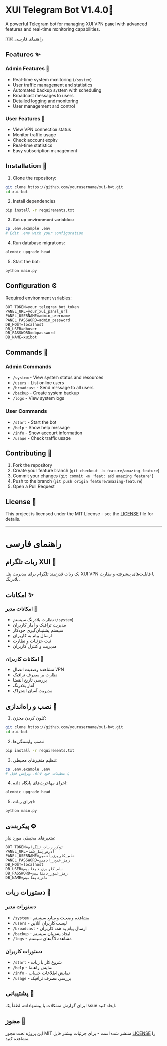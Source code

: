 # XUI Telegram Bot V1.4.0🤖

A powerful Telegram bot for managing XUI VPN panel with advanced features and real-time monitoring capabilities.

[🇮🇷 راهنمای فارسی](#راهنمای-فارسی)

## Features ✨

### Admin Features 👑
- Real-time system monitoring (`/system`)
- User traffic management and statistics
- Automated backup system with scheduling
- Broadcast messages to users
- Detailed logging and monitoring
- User management and control

### User Features 👤
- View VPN connection status
- Monitor traffic usage
- Check account expiry
- Real-time statistics
- Easy subscription management

## Installation 🚀

1. Clone the repository:
```bash
git clone https://github.com/yourusername/xui-bot.git
cd xui-bot
```

2. Install dependencies:
```bash
pip install -r requirements.txt
```

3. Set up environment variables:
```bash
cp .env.example .env
# Edit .env with your configuration
```

4. Run database migrations:
```bash
alembic upgrade head
```

5. Start the bot:
```bash
python main.py
```

## Configuration ⚙️

Required environment variables:
```
BOT_TOKEN=your_telegram_bot_token
PANEL_URL=your_xui_panel_url
PANEL_USERNAME=admin_username
PANEL_PASSWORD=admin_password
DB_HOST=localhost
DB_USER=dbuser
DB_PASSWORD=dbpassword
DB_NAME=xuibot
```

## Commands 📝

### Admin Commands
- `/system` - View system status and resources
- `/users` - List online users
- `/broadcast` - Send message to all users
- `/backup` - Create system backup
- `/logs` - View system logs

### User Commands
- `/start` - Start the bot
- `/help` - Show help message
- `/info` - Show account information
- `/usage` - Check traffic usage

## Contributing 🤝

1. Fork the repository
2. Create your feature branch (`git checkout -b feature/amazing-feature`)
3. Commit your changes (`git commit -m 'feat: add amazing feature'`)
4. Push to the branch (`git push origin feature/amazing-feature`)
5. Open a Pull Request

## License 📄

This project is licensed under the MIT License - see the [LICENSE](LICENSE) file for details.

---

# راهنمای فارسی

## ربات تلگرام XUI 🤖

یک ربات قدرتمند تلگرام برای مدیریت پنل XUI VPN با قابلیت‌های پیشرفته و نظارت بلادرنگ.

## امکانات ✨

### امکانات مدیر 👑
- نظارت بلادرنگ سیستم (`/system`)
- مدیریت ترافیک و آمار کاربران
- سیستم پشتیبان‌گیری خودکار
- ارسال پیام به کاربران
- ثبت جزئیات و نظارت
- مدیریت و کنترل کاربران

### امکانات کاربران 👤
- مشاهده وضعیت اتصال VPN
- نظارت بر مصرف ترافیک
- بررسی تاریخ انقضا
- آمار بلادرنگ
- مدیریت آسان اشتراک

## نصب و راه‌اندازی 🚀

1. کلون کردن مخزن:
```bash
git clone https://github.com/yourusername/xui-bot.git
cd xui-bot
```

2. نصب وابستگی‌ها:
```bash
pip install -r requirements.txt
```

3. تنظیم متغیرهای محیطی:
```bash
cp .env.example .env
# ویرایش فایل .env با تنظیمات خود
```

4. اجرای مهاجرت‌های پایگاه داده:
```bash
alembic upgrade head
```

5. اجرای ربات:
```bash
python main.py
```

## پیکربندی ⚙️

متغیرهای محیطی مورد نیاز:
```
BOT_TOKEN=توکن_ربات_تلگرام
PANEL_URL=آدرس_پنل_شما
PANEL_USERNAME=نام_کاربری_ادمین
PANEL_PASSWORD=رمز_عبور_ادمین
DB_HOST=localhost
DB_USER=نام_کاربری_دیتابیس
DB_PASSWORD=رمز_عبور_دیتابیس
DB_NAME=نام_دیتابیس
```

## دستورات ربات 📝

### دستورات مدیر
- `/system` - مشاهده وضعیت و منابع سیستم
- `/users` - لیست کاربران آنلاین
- `/broadcast` - ارسال پیام به همه کاربران
- `/backup` - ایجاد پشتیبان سیستم
- `/logs` - مشاهده لاگ‌های سیستم

### دستورات کاربران
- `/start` - شروع کار با ربات
- `/help` - نمایش راهنما
- `/info` - نمایش اطلاعات حساب
- `/usage` - بررسی مصرف ترافیک

## پشتیبانی 💬
برای گزارش مشکلات یا پیشنهادات، لطفاً یک Issue ایجاد کنید.

## مجوز 📄
این پروژه تحت مجوز MIT منتشر شده است - برای جزئیات بیشتر فایل [LICENSE](LICENSE) را مشاهده کنید. 